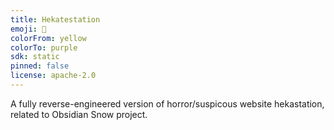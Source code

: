 ```yaml
---
title: Hekatestation
emoji: 🐨
colorFrom: yellow
colorTo: purple
sdk: static
pinned: false
license: apache-2.0
---
```


A fully reverse-engineered version of horror/suspicous website hekastation, related to Obsidian Snow project.
